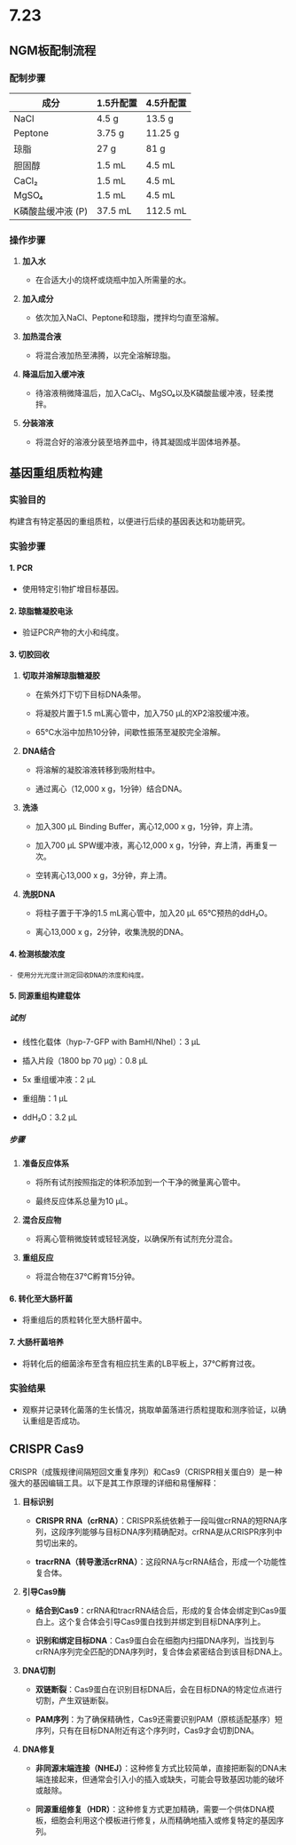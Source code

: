 # 7.23

## NGM板配制流程

### 配制步骤

| 成分                | 1.5升配置       | 4.5升配置       |
|------------------|---------------|---------------|
| NaCl             | 4.5 g         | 13.5 g        |
| Peptone          | 3.75 g        | 11.25 g       |
| 琼脂             | 27 g          | 81 g          |
| 胆固醇           | 1.5 mL        | 4.5 mL        |
| CaCl₂            | 1.5 mL        | 4.5 mL        |
| MgSO₄            | 1.5 mL        | 4.5 mL        |
| K磷酸盐缓冲液 (P) | 37.5 mL       | 112.5 mL      |

### 操作步骤

1. **加入水**

    - 在合适大小的烧杯或烧瓶中加入所需量的水。

2. **加入成分**

    - 依次加入NaCl、Peptone和琼脂，搅拌均匀直至溶解。

3. **加热混合液**

    - 将混合液加热至沸腾，以完全溶解琼脂。

4. **降温后加入缓冲液**

    - 待溶液稍微降温后，加入CaCl₂、MgSO₄以及K磷酸盐缓冲液，轻柔搅拌。

5. **分装溶液**

    - 将混合好的溶液分装至培养皿中，待其凝固成半固体培养基。

## 基因重组质粒构建

### 实验目的
构建含有特定基因的重组质粒，以便进行后续的基因表达和功能研究。

### 实验步骤

#### 1. PCR

- 使用特定引物扩增目标基因。

#### 2. 琼脂糖凝胶电泳

- 验证PCR产物的大小和纯度。

#### 3. 切胶回收

1. **切取并溶解琼脂糖凝胶**

    - 在紫外灯下切下目标DNA条带。

    - 将凝胶片置于1.5 mL离心管中，加入750 µL的XP2溶胶缓冲液。

    - 65°C水浴中加热10分钟，间歇性振荡至凝胶完全溶解。

2. **DNA结合**

    - 将溶解的凝胶溶液转移到吸附柱中。

    - 通过离心（12,000 x g，1分钟）结合DNA。

3. **洗涤**

    - 加入300 µL Binding Buffer，离心12,000 x g，1分钟，弃上清。

    - 加入700 µL SPW缓冲液，离心12,000 x g，1分钟，弃上清，再重复一次。

    - 空转离心13,000 x g，3分钟，弃上清。

4. **洗脱DNA**

    - 将柱子置于干净的1.5 mL离心管中，加入20 µL 65°C预热的ddH₂O。

    - 离心13,000 x g，2分钟，收集洗脱的DNA。

#### 4. 检测核酸浓度

    - 使用分光光度计测定回收DNA的浓度和纯度。

#### 5. 同源重组构建载体

##### 试剂

- 线性化载体（hyp-7-GFP with BamHI/NheI）：3 µL

- 插入片段（1800 bp 70 µg）：0.8 µL

- 5x 重组缓冲液：2 µL

- 重组酶：1 µL

- ddH₂O：3.2 µL

##### 步骤

1. **准备反应体系**

    - 将所有试剂按照指定的体积添加到一个干净的微量离心管中。

    - 最终反应体系总量为10 µL。

2. **混合反应物**

    - 将离心管稍微旋转或轻轻涡旋，以确保所有试剂充分混合。

3. **重组反应**

    - 将混合物在37°C孵育15分钟。

#### 6. 转化至大肠杆菌

- 将重组后的质粒转化至大肠杆菌中。

#### 7. 大肠杆菌培养

- 将转化后的细菌涂布至含有相应抗生素的LB平板上，37°C孵育过夜。

### 实验结果

- 观察并记录转化菌落的生长情况，挑取单菌落进行质粒提取和测序验证，以确认重组是否成功。

## CRISPR Cas9

CRISPR（成簇规律间隔短回文重复序列）和Cas9（CRISPR相关蛋白9）是一种强大的基因编辑工具。以下是其工作原理的详细和易懂解释：

1. **目标识别**

    - **CRISPR RNA（crRNA）**：CRISPR系统依赖于一段叫做crRNA的短RNA序列，这段序列能够与目标DNA序列精确配对。crRNA是从CRISPR序列中剪切出来的。

    - **tracrRNA（转导激活crRNA）**：这段RNA与crRNA结合，形成一个功能性复合体。

2. **引导Cas9酶**

    - **结合到Cas9**：crRNA和tracrRNA结合后，形成的复合体会绑定到Cas9蛋白上。这个复合体会引导Cas9蛋白找到并绑定到目标DNA序列上。

    - **识别和绑定目标DNA**：Cas9蛋白会在细胞内扫描DNA序列，当找到与crRNA序列完全匹配的DNA序列时，复合体会紧密结合到该目标DNA上。

3. **DNA切割**

    - **双链断裂**：Cas9蛋白在识别目标DNA后，会在目标DNA的特定位点进行切割，产生双链断裂。

    - **PAM序列**：为了确保精确性，Cas9还需要识别PAM（原核适配基序）短序列，只有在目标DNA附近有这个序列时，Cas9才会切割DNA。

4. **DNA修复**

    - **非同源末端连接（NHEJ）**：这种修复方式比较简单，直接把断裂的DNA末端连接起来，但通常会引入小的插入或缺失，可能会导致基因功能的破坏或敲除。

    - **同源重组修复（HDR）**：这种修复方式更加精确，需要一个供体DNA模板，细胞会利用这个模板进行修复，从而精确地插入或修复特定的基因序列。